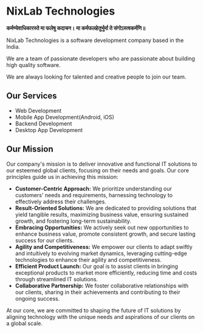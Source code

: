 # NixLab Technologies

**कर्मण्येवाधिकारस्ते मा फलेषु कदाचन।**
**मा कर्मफलहेतुर्भुर्मा ते संगोऽस्त्वकर्मणि॥**

NixLab Technologies is a software development company based in the India.

We are a team of passionate developers who are passionate about building high quality software.

We are always looking for talented and creative people to join our team.

## Our Services

- Web Development
- Mobile App Development(Android, iOS)
- Backend Development
- Desktop App Development

## Our Mission

Our company's mission is to deliver innovative and functional IT solutions to our esteemed global clients, focusing on their needs and goals. Our core principles guide us in achieving this mission:

- **Customer-Centric Approach:** We prioritize understanding our customers' needs and requirements, harnessing technology to effectively address their challenges.
- **Result-Oriented Solutions:** We are dedicated to providing solutions that yield tangible results, maximizing business value, ensuring sustained growth, and fostering long-term sustainability.
- **Embracing Opportunities:** We actively seek out new opportunities to enhance business value, promote consistent growth, and secure lasting success for our clients.
- **Agility and Competitiveness:** We empower our clients to adapt swiftly and intuitively to evolving market dynamics, leveraging cutting-edge technologies to enhance their agility and competitiveness.
- **Efficient Product Launch:** Our goal is to assist clients in bringing exceptional products to market more efficiently, reducing time and costs through streamlined IT solutions.
- **Collaborative Partnership:** We foster collaborative relationships with our clients, sharing in their achievements and contributing to their ongoing success.

At our core, we are committed to shaping the future of IT solutions by aligning technology with the unique needs and aspirations of our clients on a global scale.
